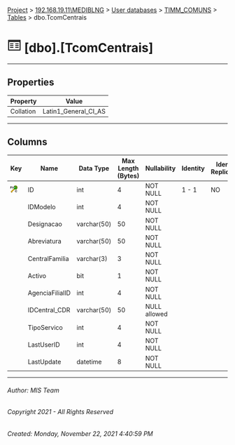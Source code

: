 #### 

[Project](../../../../index.md) > [192.168.19.11\\MEDIBLNG](../../../index.md) > [User databases](../../index.md) > [TIMM_COMUNS](../index.md) > [Tables](Tables.md) > dbo.TcomCentrais

# ![Tables](../../../../Images/Table32.png) [dbo].[TcomCentrais]

---

## <a name="#properties"></a>Properties

| Property | Value |
|---|---|
| Collation | Latin1_General_CI_AS |


---

## <a name="#columns"></a>Columns

| Key | Name | Data Type | Max Length (Bytes) | Nullability | Identity | Identity Replication |
|---|---|---|---|---|---|---|
| [![Cluster Primary Key PK_TcomCentrais: ID](../../../../Images/pkcluster.png)](#indexes) | ID | int | 4 | NOT NULL | 1 - 1 | NO |
|  | IDModelo | int | 4 | NOT NULL |  |  |
|  | Designacao | varchar(50) | 50 | NOT NULL |  |  |
|  | Abreviatura | varchar(50) | 50 | NOT NULL |  |  |
|  | CentralFamilia | varchar(3) | 3 | NOT NULL |  |  |
|  | Activo | bit | 1 | NOT NULL |  |  |
|  | AgenciaFilialID | int | 4 | NOT NULL |  |  |
|  | IDCentral_CDR | varchar(50) | 50 | NULL allowed |  |  |
|  | TipoServico | int | 4 | NOT NULL |  |  |
|  | LastUserID | int | 4 | NOT NULL |  |  |
|  | LastUpdate | datetime | 8 | NOT NULL |  |  |


---

###### Author:  MIS Team

###### Copyright 2021 - All Rights Reserved

###### Created: Monday, November 22, 2021 4:40:59 PM

